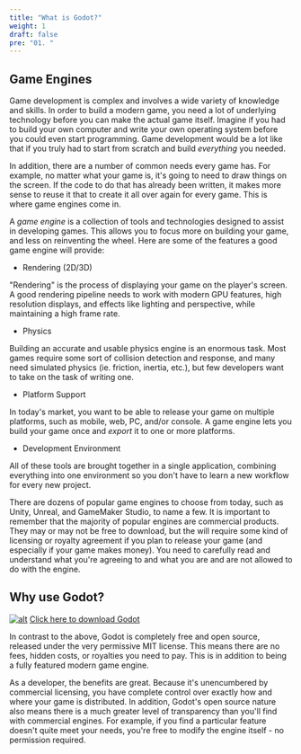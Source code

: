 ```yaml
---
title: "What is Godot?"
weight: 1
draft: false
pre: "01. "
---
```


## Game Engines

Game development is complex and involves a wide variety of knowledge and skills.
In order to build a modern game, you need a lot of underlying technology before
you can make the actual game itself. Imagine if you had to build your own
computer and write your own operating system before you could even start
programming. Game development would be a lot like that if you truly had to
start from scratch and build _everything_ you needed.

In addition, there are a number of common needs every game has. For example,
no matter what your game is, it's going to need to draw things on the screen.
If the code to do that has already been written, it makes more sense to reuse
it that to create it all over again for every game. This is where game engines
come in.

A _game engine_ is a collection of tools and technologies designed to assist in
developing games. This allows you to focus more on building your game,
and less on reinventing the wheel. Here are some of the features a good game
engine will provide:

* Rendering (2D/3D)

"Rendering" is the process of displaying your game on the player's screen. A
good rendering pipeline needs to work with modern GPU features, high resolution
displays, and effects like lighting and perspective, while maintaining a high
frame rate.

* Physics

Building an accurate and usable physics engine is an enormous task. Most games
require some sort of collision detection and response, and many need simulated
physics (ie. friction, inertia, etc.), but few developers want to take on the
task of writing one.

* Platform Support

In today's market, you want to be able to release your game on multiple platforms, such as mobile, web, PC, and/or console. A game engine lets you build your game once and _export_ it to one or more platforms.

* Development Environment

All of these tools are brought together in a single application, combining
everything into one environment so you don't have to learn a new workflow for
every new project.

There are dozens of popular game engines to choose from today, such as Unity,
Unreal, and GameMaker Studio, to name a few. It is important to remember that
the majority of popular engines are commercial products. They may or may not
be free to download, but the will require some kind of licensing or royalty
agreement if you plan to release your game (and especially if your game makes
money). You need to carefully read and understand what you're agreeing to and
what you are and are not allowed to do with the engine.

## Why use Godot?

[![alt](/godot_recipes/4.x/img/godot3_logo.png?width=250)](https://godotengine.org/)
[Click here to download Godot](https://godotengine.org/)

In contrast to the above, Godot is completely free and open source, released
under the very permissive MIT license. This means there are no fees, hidden
costs, or royalties you need to pay. This is in addition to being a fully
featured modern game engine.

As a developer, the benefits are great. Because it's unencumbered by commercial
licensing, you have complete control over exactly how and where your game is
distributed. In addition, Godot's open source nature also means there is a much
greater level of transparency than you'll find with commercial engines. For
example, if you find a particular feature doesn't quite meet your needs, you're
free to modify the engine itself - no permission required.